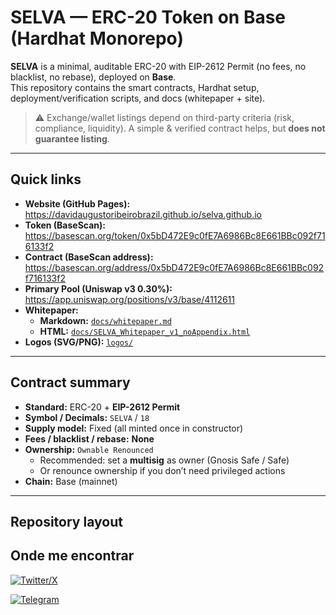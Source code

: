 # SELVA — ERC-20 Token on **Base** (Hardhat Monorepo)

**SELVA** is a minimal, auditable ERC-20 with EIP-2612 Permit (no fees, no blacklist, no rebase), deployed on **Base**.  
This repository contains the smart contracts, Hardhat setup, deployment/verification scripts, and docs (whitepaper + site).

> ⚠️ Exchange/wallet listings depend on third-party criteria (risk, compliance, liquidity). A simple & verified contract helps, but **does not guarantee listing**.

---

## Quick links

- **Website (GitHub Pages):** https://davidaugustoribeirobrazil.github.io/selva.github.io
- **Token (BaseScan):** https://basescan.org/token/0x5bD472E9c0fE7A6986Bc8E661BBc092f716133f2
- **Contract (BaseScan address):** https://basescan.org/address/0x5bD472E9c0fE7A6986Bc8E661BBc092f716133f2
- **Primary Pool (Uniswap v3 0.30%):** https://app.uniswap.org/positions/v3/base/4112611
- **Whitepaper:**  
  - **Markdown:** [`docs/whitepaper.md`](docs/whitepaper.md)  
  - **HTML:** [`docs/SELVA_Whitepaper_v1_noAppendix.html`](docs/SELVA_Whitepaper_v1_noAppendix.html)  
- **Logos (SVG/PNG):** [`logos/`](logos/)

---

## Contract summary

- **Standard:** ERC-20 + **EIP-2612 Permit**
- **Symbol / Decimals:** `SELVA` / `18`
- **Supply model:** Fixed (all minted once in constructor)
- **Fees / blacklist / rebase:** **None**
- **Ownership:** `Ownable Renounced`
  - Recommended: set a **multisig** as owner (Gnosis Safe / Safe)
  - Or renounce ownership if you don’t need privileged actions
- **Chain:** Base (mainnet)

---

## Repository layout

## Onde me encontrar

[![Twitter/X](https://img.shields.io/badge/Follow-%40selvaonbase-black?logo=x&logoColor=white)](https://twitter.com/selvaonbase)

[![Telegram](https://img.shields.io/badge/Telegram-selvaonbase-blue?logo=telegram)](https://t.me/selvaonbase)



